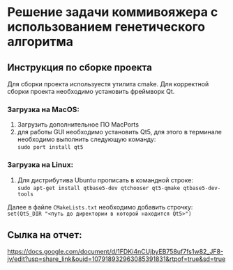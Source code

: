 # Решение задачи коммивояжера с использованием генетического алгоритма

## Инструкция по сборке проекта

Для сборки проекта используестя утилита cmake. Для корректной сборки проекта необходимо установить фреймворк Qt.

### Загрузка на MacOS:

1. Загрузить дополнительное ПО MacPorts
2. для работы GUI необходимо установить Qt5, для этого в терминале необходимо выполнить следующую команду:  
   `sudo port install qt5`

### Загрузка на Linux:

1. Для дистрибутива Ubuntu прописать в командной строке:  
   `sudo apt-get install qtbase5-dev qtchooser qt5-qmake qtbase5-dev-tools`

Далее в файле `CMakeLists.txt` необходимо добавить строчку:  
`set(Qt5_DIR "<путь до директории в которой находится Qt5>")`

## Сылка на отчет:

https://docs.google.com/document/d/1FDKi4nCUjbyEB758uf7fs1w82_JF8-jv/edit?usp=share_link&ouid=107918932963085391831&rtpof=true&sd=true
